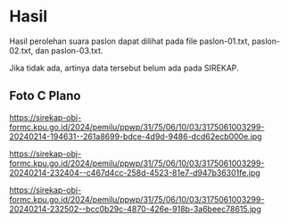 # Hasil

Hasil perolehan suara paslon dapat dilihat pada file paslon-01.txt, paslon-02.txt, dan paslon-03.txt.

Jika tidak ada, artinya data tersebut belum ada pada SIREKAP.

## Foto C Plano

https://sirekap-obj-formc.kpu.go.id/2024/pemilu/ppwp/31/75/06/10/03/3175061003299-20240214-194631--261a8699-bdce-4d9d-9486-dcd62ecb000e.jpg

https://sirekap-obj-formc.kpu.go.id/2024/pemilu/ppwp/31/75/06/10/03/3175061003299-20240214-232404--c467d4cc-258d-4523-81e7-d947b36301fe.jpg

https://sirekap-obj-formc.kpu.go.id/2024/pemilu/ppwp/31/75/06/10/03/3175061003299-20240214-232502--bcc0b29c-4870-426e-918b-3a6beec78615.jpg
